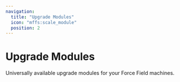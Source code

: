 ```yaml
---
navigation:
  title: "Upgrade Modules"
  icon: "mffs:scale_module"
  position: 2
---
```


# Upgrade Modules

Universally available upgrade modules for your Force Field machines.

<SubPages />